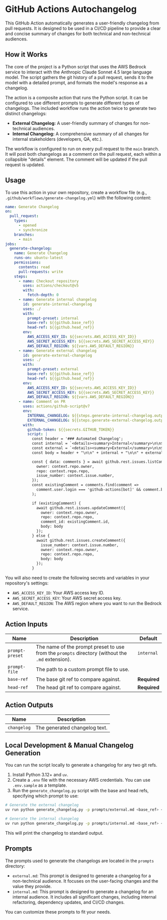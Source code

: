 # GitHub Actions Autochangelog

This GitHub Action automatically generates a user-friendly changelog from pull requests. It is designed to be used in a CI/CD pipeline to provide a clear and concise summary of changes for both technical and non-technical audiences.

## How it Works

The core of the project is a Python script that uses the AWS Bedrock service to interact with the Anthropic Claude Sonnet 4.5 large language model. The script gathers the git history of a pull request, sends it to the model with a detailed prompt, and formats the model's response as a changelog.

The action is a composite action that runs the Python script. It can be configured to use different prompts to generate different types of changelogs. The included workflow runs the action twice to generate two distinct changelogs:

*   **External Changelog:** A user-friendly summary of changes for non-technical audiences.
*   **Internal Changelog:** A comprehensive summary of all changes for internal stakeholders (developers, QA, etc.).

The workflow is configured to run on every pull request to the `main` branch. It will post both changelogs as a comment on the pull request, each within a collapsible "details" element. The comment will be updated if the pull request is updated.

## Usage

To use this action in your own repository, create a workflow file (e.g., `.github/workflows/generate-changelog.yml`) with the following content:

```yaml
name: Generate Changelog
on:
  pull_request:
    types:
      - opened
      - synchronize
    branches:
      - main
jobs:
  generate-changelog:
    name: Generate Changelog
    runs-on: ubuntu-latest
    permissions:
      contents: read
      pull-requests: write
    steps:
      - name: Checkout repository
        uses: actions/checkout@v5
        with:
          fetch-depth: 0
      - name: Generate internal changelog
        id: generate-internal-changelog
        uses: ./
        with:
          prompt-preset: internal
          base-ref: ${{github.base_ref}}
          head-ref: ${{github.head_ref}}
        env:
          AWS_ACCESS_KEY_ID: ${{secrets.AWS_ACCESS_KEY_ID}}
          AWS_SECRET_ACCESS_KEY: ${{secrets.AWS_SECRET_ACCESS_KEY}}
          AWS_DEFAULT_REGION: ${{vars.AWS_DEFAULT_REGION}}
      - name: Generate external changelog
        id: generate-external-changelog
        uses: ./
        with:
          prompt-preset: external
          base-ref: ${{github.base_ref}}
          head-ref: ${{github.head_ref}}
        env:
          AWS_ACCESS_KEY_ID: ${{secrets.AWS_ACCESS_KEY_ID}}
          AWS_SECRET_ACCESS_KEY: ${{secrets.AWS_SECRET_ACCESS_KEY}}
          AWS_DEFAULT_REGION: ${{vars.AWS_DEFAULT_REGION}}
      - name: Comment on PR
        uses: actions/github-script@v7
        env:
          INTERNAL_CHANGELOG: ${{steps.generate-internal-changelog.outputs.changelog}}
          EXTERNAL_CHANGELOG: ${{steps.generate-external-changelog.outputs.changelog}}
        with:
          github-token: ${{secrets.GITHUB_TOKEN}}
          script: |
            const header = '### Automated Changelog';
            const internal = `<details><summary>Internal</summary>\n\n${process.env.INTERNAL_CHANGELOG}</details>`
            const external = `<details><summary>External</summary>\n\n${process.env.EXTERNAL_CHANGELOG}</details>`
            const body = header + "\n\n" + internal + "\n\n" + external;

            const { data: comments } = await github.rest.issues.listComments({
              owner: context.repo.owner,
              repo: context.repo.repo,
              issue_number: context.issue.number,
            });
            const existingComment = comments.find(comment => 
              comment.user.login === 'github-actions[bot]' && comment.body.startsWith(header)
            );

            if (existingComment) {
              await github.rest.issues.updateComment({
                owner: context.repo.owner,
                repo: context.repo.repo,
                comment_id: existingComment.id,
                body: body
              });
            } else {
              await github.rest.issues.createComment({
                issue_number: context.issue.number,
                owner: context.repo.owner,
                repo: context.repo.repo,
                body: body
              });
            }
```

You will also need to create the following secrets and variables in your repository's settings:
*   `AWS_ACCESS_KEY_ID`: Your AWS access key ID.
*   `AWS_SECRET_ACCESS_KEY`: Your AWS secret access key.
*   `AWS_DEFAULT_REGION`: The AWS region where you want to run the Bedrock service.

## Action Inputs

| Name | Description | Default | 
|---|---|---|
| `prompt-preset` | The name of the prompt preset to use from the `prompts` directory (without the `.md` extension). | `internal` |
| `prompt-file` | The path to a custom prompt file to use. | |
| `base-ref` | The base git ref to compare against. | **Required** |
| `head-ref` | The head git ref to compare against. | **Required** |

## Action Outputs

| Name | Description |
|---|---|
| `changelog` | The generated changelog text. |

## Local Development & Manual Changelog Generation

You can run the script locally to generate a changelog for any two git refs.

1.  Install Python 3.12+ and `uv`.
2.  Create a `.env` file with the necessary AWS credentials. You can use `.env.sample` as a template.
3.  Run the `generate_changelog.py` script with the base and head refs, specifying which prompt to use:

```bash
# Generate the external changelog
uv run python generate_changelog.py -p prompts/external.md <base_ref> <head_ref>

# Generate the internal changelog
uv run python generate_changelog.py -p prompts/internal.md <base_ref> <head_ref>
```

This will print the changelog to standard output.

## Prompts

The prompts used to generate the changelogs are located in the `prompts` directory:

*   `external.md`: This prompt is designed to generate a changelog for a non-technical audience. It focuses on the user-facing changes and the value they provide.
*   `internal.md`: This prompt is designed to generate a changelog for an internal audience. It includes all significant changes, including internal refactoring, dependency updates, and CI/CD changes.

You can customize these prompts to fit your needs.